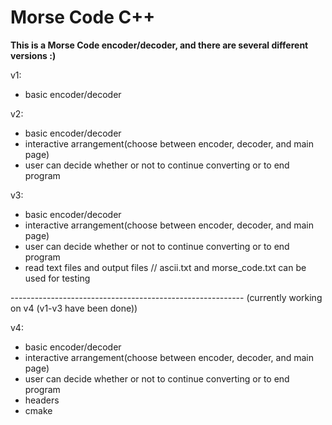 # Morse Code C++

**This is a Morse Code encoder/decoder, and there are several different versions :)**


v1:
- basic encoder/decoder

v2:
- basic encoder/decoder
- interactive arrangement(choose between encoder, decoder, and main page)
- user can decide whether or not to continue converting or to end program

v3:
- basic encoder/decoder
- interactive arrangement(choose between encoder, decoder, and main page)
- user can decide whether or not to continue converting or to end program
- read text files and output files
// ascii.txt and morse_code.txt can be used for testing

---------------------------------------------------------- (currently working on v4 (v1-v3 have been done))

v4:
- basic encoder/decoder
- interactive arrangement(choose between encoder, decoder, and main page)
- user can decide whether or not to continue converting or to end program
- headers
- cmake
